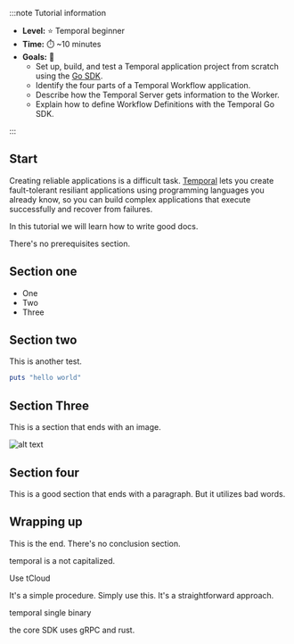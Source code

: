 
:::note Tutorial information

- **Level:** ⭐ Temporal beginner
- **Time:** ⏱️ ~10 minutes
- **Goals:** 🙌
  - Set up, build, and test a Temporal application project from scratch using the [Go SDK](https://github.com/temporalio/sdk-go).
  - Identify the four parts of a Temporal Workflow application.
  - Describe how the Temporal Server gets information to the Worker.
  - Explain how to define Workflow Definitions with the Temporal Go SDK.

:::

## Start

Creating reliable applications is a difficult task.  [Temporal](https://temporal.io) lets you create fault-tolerant resiliant applications using programming languages you already know, so you can build complex applications that execute successfully and recover from failures.

In this tutorial we will learn how to write good docs.

There's no prerequisites section.

## Section one

* One
* Two
* Three

## Section two

This is another test.

```ruby
puts "hello world"
```

## Section Three

This is a section that ends with an image.

![alt text](image.png)

## Section four

This is a good section that ends with a paragraph. But it utilizes bad words.

## Wrapping up

This is the end. There's no conclusion section.

temporal is a not capitalized.

Use tCloud

It's a simple procedure.
Simply use this.
It's a straightforward approach.

temporal single binary

the core SDK uses gRPC and rust.

